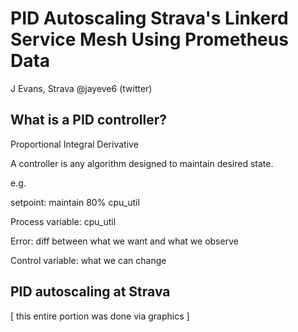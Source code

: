 # PID Autoscaling Strava's Linkerd Service Mesh Using Prometheus Data
J Evans, Strava @jayeve6 (twitter)

## What is a PID controller?
Proportional Integral Derivative

A controller is any algorithm designed to maintain desired state.

e.g.

setpoint: maintain 80% cpu_util

Process variable: cpu_util

Error: diff between what we want and what we observe

Control variable: what we can change

## PID autoscaling at Strava
 [ this entire portion was done via graphics ]